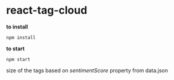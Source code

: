 # react-tag-cloud

**to install**

`npm install`



**to start**

`npm start`


size of the tags based on *sentimentScore* property from data.json
